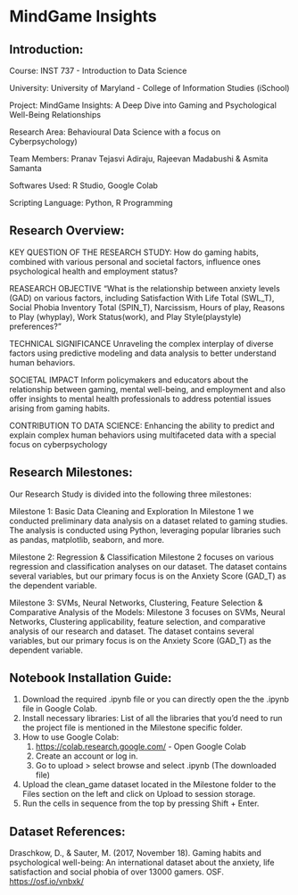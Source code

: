 # MindGame Insights

## Introduction:

Course: INST 737 - Introduction to Data Science

University: University of Maryland - College of Information Studies (iSchool)

Project: MindGame Insights: A Deep Dive into Gaming and Psychological Well-Being Relationships

Research Area: Behavioural Data Science with a focus on Cyberpsychology)

Team Members: Pranav Tejasvi Adiraju, Rajeevan Madabushi & Asmita Samanta

Softwares Used: R Studio, Google Colab 

Scripting Language: Python, R Programming

## Research Overview: 

KEY QUESTION OF THE RESEARCH STUDY:
How do gaming habits, combined with various personal and societal factors, influence ones psychological health and employment status?

REASEARCH OBJECTIVE
“What is the relationship between anxiety levels (GAD) on various factors, including Satisfaction With Life Total (SWL_T), Social Phobia Inventory Total (SPIN_T), Narcissism, Hours of play, Reasons to Play (whyplay), Work Status(work), and Play Style(playstyle) preferences?”

TECHNICAL SIGNIFICANCE
Unraveling the complex interplay of diverse factors using predictive modeling and data analysis to better understand human behaviors.

SOCIETAL IMPACT
Inform policymakers and educators about the relationship between gaming, mental well-being, and employment and also offer insights to mental health professionals to address potential issues arising from gaming habits.

CONTRIBUTION TO DATA SCIENCE:
Enhancing the ability to predict and explain complex human behaviors using multifaceted data with a special focus on cyberpsychology

## Research Milestones:

Our Research Study is divided into the following three milestones:

Milestone 1: Basic Data Cleaning and Exploration
In Milestone 1 we conducted preliminary data analysis on a dataset related to gaming studies. The analysis is conducted using Python, leveraging popular libraries such as pandas, matplotlib, seaborn, and more.

Milestone 2: Regression & Classification
Milestone 2  focuses on various regression and classification analyses on our dataset. The dataset contains several variables, but our primary focus is on the Anxiety Score (GAD_T) as the dependent variable.

Milestone 3: SVMs, Neural Networks, Clustering, Feature Selection & Comparative Analysis of the Models: 
Milestone 3  focuses on SVMs, Neural Networks, Clustering applicability, feature selection, and comparative analysis of our research and dataset. The dataset contains several variables, but our primary focus is on the Anxiety Score (GAD_T) as the dependent variable.

## Notebook Installation Guide: 

1. Download the required .ipynb file or you can directly open the the .ipynb file in Google Colab. 
2. Install necessary libraries: List of all the libraries that you’d need to run the project file is mentioned in the Milestone specific folder.
4. How to use Google Colab:
   1. https://colab.research.google.com/ - Open Google Colab
   2. Create an account or log in.
   3. Go to upload > select browse and select .ipynb (The downloaded file)
5. Upload the clean_game dataset located in the Milestone folder to the Files section on the left and click on Upload to session storage.
6. Run the cells in sequence from the top by pressing Shift + Enter.

## Dataset References: 

Draschkow, D., & Sauter, M. (2017, November 18). Gaming habits and psychological well-being: An international dataset about the anxiety, life satisfaction and social phobia of over 13000 gamers. OSF. https://osf.io/vnbxk/






